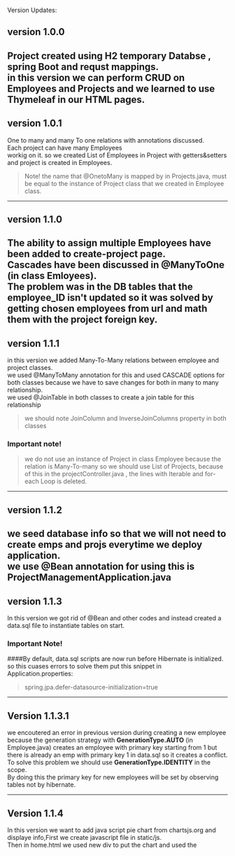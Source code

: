 Version Updates:<br>

##  version 1.0.0 <br>

Project created using H2 temporary Databse , spring Boot and requst mappings.<br>
in this version we can perform CRUD on Employees and Projects and we learned to use Thymeleaf in our HTML pages.<br>
----
## version 1.0.1<br>
One to many and many To one relations with annotations discussed.<br>
Each project can have many Employees <br>
workig on it. so we created List of Employees in Project with getters&setters and project is created in Employees.<br>
>Note! the name that @OnetoMany is mapped by in Projects.java, must be equal to the instance of Project class that we created in Employee class.<br>
>
-----
## version 1.1.0<br>


The ability to assign multiple Employees have been added to create-project page.<br>
Cascades have been discussed in @ManyToOne (in class Emloyees).<br>
The problem was in the DB tables that the employee_ID isn't updated so it was solved by getting chosen employees from url and math them with the project foreign key.<br>
-------
## version 1.1.1<br>
in this version we added Many-To-Many relations between employee and project classes.<br>
we used @ManyToMany annotation for this and used CASCADE options for both classes because we have to save changes for both in many to many relationship.<br>
we used @JoinTable in both classes to create a join table for this relationship<br>
>we should note JoinColumn and InverseJoinColumns property in both classes <br>
### Important note! <br>
>we do not use an instance of Project in class Employee because the relation is Many-To-many
>so we should use List of Projects, because of this in the projectController.java , the lines with Iterable and for-each Loop is deleted.<br>
---------
## version 1.1.2<br>
we seed database info so that we will not need to create emps and projs everytime we deploy application.<br>
we use @Bean annotation for using this is ProjectManagementApplication.java <br>
--------
## version 1.1.3<br>
In this version we got rid of @Bean and other codes and instead created a data.sql file to instantiate tables on start.<br>
### Important Note!
####By default, data.sql scripts are now run before Hibernate is initialized. so this cuases errors to solve them put this snippet in Application.properties:

>spring.jpa.defer-datasource-initialization=true

------
## Version 1.1.3.1 <br>
we encoutered an error in previous version during creating a new employee because the generation strategy with **GenerationType.AUTO** (in Employee.java)
creates an employee with primary key starting from 1 but there is already an emp with primary key 1 in data.sql so it creates a conflict. <br>
To solve this problem we should use **GenerationType.IDENTITY** in the scope. <br>
By doing this the primary key for new employees will be set by observing tables not by hibernate.<br>

-----
## Version 1.1.4 <br>
In this version we want to add java script pie chart from chartsjs.org and displaye info,First we create javascript file in static/js.<br>
Then in home.html we used new div to put the chart and used the <script> tag to use the js file.<br>
After that, we used some bootstrap in home.html to have a beautiful scenery of names and projects and etc<br>
Then the big changes came ! we wanted to show how manyt projects are the employees involved in. so to do this we should not use **findAll()** method
in the **EmployeeRepository.java**, so we should insert out own query. To do this we use **@Query()** annotation on the method **employeeProjects()** <br>
then we make an interface in dto(data transfer object) folder named as **Employeeproject.java** to have the property values of this method (employeeProjects) in it.<br>
> Note! we should use get with every property in dto interfaces! example: getFirstname(), getAge(),etc <br>

After making all these changes we go to **Homecontroller.java** and we use **empRepo.employeeProjects()** instead of **empRepo.findAll()** . <br>
 after that we go to **home.html** to edit and replace the email with project count. and it is Done!.<br>
 
 ------
 
## Version 1.1.4.1 <br>
in this part we want to query the status of the projects<br>
to do this, we first go to **ProjectRepository.java** to create our own annotation of @Query on the method
**getprojectStatus()** that contains of a List from **ChartData.java** interface. <br>
after hat we create our interface in dto folder <br>
we want to throw the data to the java script pie chart to show <br>
Then, we go to **HomeController.java** and create a **List<Chartdata>** that is equal to the output of method **empRepo.getprojectStatus()** <br>
to convert the data to JSON to easily use it in javascript file . to do this,
we use **ObjectMapper** class from jackson, and use the **objectMapper.writeValueAsString(projectData)** 
method to do this and then we save it into a String which in my case it's **jsonString** <br>
After ll these we use **model.addAttributes("project StatusCnt", jsonString)** to send it to javascript file. <br>


------

## Version 1.1.4.2 <br>
in this version we are going to do some javascript coding <br>
firts of all we should decode the json-like string and then parse it to real json as shown <br>
> Note ! in the <script> tag we cannot use thymeleaf as before and we should use it with two brackets like : [[${wahtever}]] <br>

